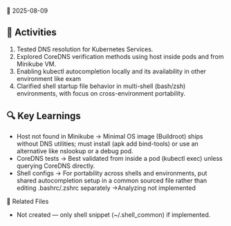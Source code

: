 📅 2025-08-09

## 🔧 Activities

1. Tested DNS resolution for Kubernetes Services.
2. Explored CoreDNS verification methods using host inside pods and from Minikube VM.
3. Enabling kubectl autocompletion locally and its availability in other environment like exam 
4. Clarified shell startup file behavior in multi-shell (bash/zsh) environments, with focus on cross-environment portability.


## 🔍 Key Learnings
- Host not found in Minikube → Minimal OS image (Buildroot) ships without DNS utilities; must install (apk add bind-tools) or use an alternative like nslookup or a debug pod.
- CoreDNS tests → Best validated from inside a pod (kubectl exec) unless querying CoreDNS directly.
- Shell configs → For portability across shells and environments, put shared autocompletion setup in a common sourced file rather than editing .bashrc/.zshrc separately →Analyzing not implemented

📁 Related Files
- Not created — only shell snippet (~/.shell_common) if implemented.
